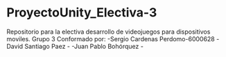 # ProyectoUnity_Electiva-3
Repositorio para la electiva desarrollo de videojuegos para dispositivos moviles.
Grupo 3 Conformado por:
-Sergio Cardenas Perdomo-6000628
-David Santiago Paez -
-Juan Pablo Bohórquez -
